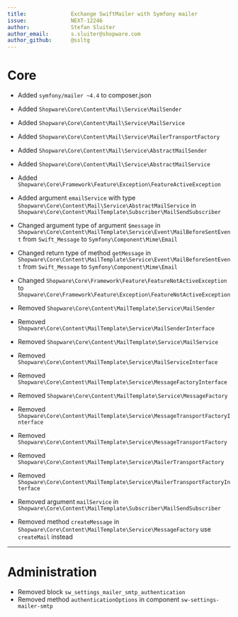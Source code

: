 ```yaml
---
title:              Exchange SwiftMailer with Symfony mailer
issue:              NEXT-12246
author:             Stefan Sluiter
author_email:       s.sluiter@shopware.com
author_github:      @ssltg
---
```

# Core
* Added `symfony/mailer ~4.4` to composer.json
* Added `Shopware\Core\Content\Mail\Service\MailSender`
* Added `Shopware\Core\Content\Mail\Service\MailService`
* Added `Shopware\Core\Content\Mail\Service\MailerTransportFactory`
* Added `Shopware\Core\Content\Mail\Service\AbstractMailSender`
* Added `Shopware\Core\Content\Mail\Service\AbstractMailService`
* Added `Shopware\Core\Framework\Feature\Exception\FeatureActiveException`
* Added argument `emailService` with type `Shopware\Core\Content\Mail\Service\AbstractMailService` in `Shopware\Core\Content\MailTemplate\Subscriber\MailSendSubscriber`

* Changed argument type of argument `$message` in `Shopware\Core\Content\MailTemplate\Service\Event\MailBeforeSentEvent` from `Swift_Message` to `Symfony\Component\Mime\Email`
* Changed return type of method `getMessage` in `Shopware\Core\Content\MailTemplate\Service\Event\MailBeforeSentEvent` from `Swift_Message` to `Symfony\Component\Mime\Email`
* Changed `Shopware\Core\Framework\Feature\FeatureNotActiveException` to `Shopware\Core\Framework\Feature\Exception\FeatureNotActiveException`

* Removed `Shopware\Core\Content\MailTemplate\Service\MailSender`
* Removed `Shopware\Core\Content\MailTemplate\Service\MailSenderInterface`
* Removed `Shopware\Core\Content\MailTemplate\Service\MailService`
* Removed `Shopware\Core\Content\MailTemplate\Service\MailServiceInterface`
* Removed `Shopware\Core\Content\MailTemplate\Service\MessageFactoryInterface`
* Removed `Shopware\Core\Content\MailTemplate\Service\MessageFactory`
* Removed `Shopware\Core\Content\MailTemplate\Service\MessageTransportFactoryInterface`
* Removed `Shopware\Core\Content\MailTemplate\Service\MessageTransportFactory`
* Removed `Shopware\Core\Content\MailTemplate\Service\MailerTransportFactory`
* Removed `Shopware\Core\Content\MailTemplate\Service\MailerTransportFactoryInterface`
* Removed argument `mailService` in `Shopware\Core\Content\MailTemplate\Subscriber\MailSendSubscriber`
* Removed method `createMessage` in `Shopware\Core\Content\MailTemplate\Service\MessageFactory` use `createMail` instead
___
# Administration
* Removed block `sw_settings_mailer_smtp_authentication`
* Removed method `authenticationOptions` in component `sw-settings-mailer-smtp`

